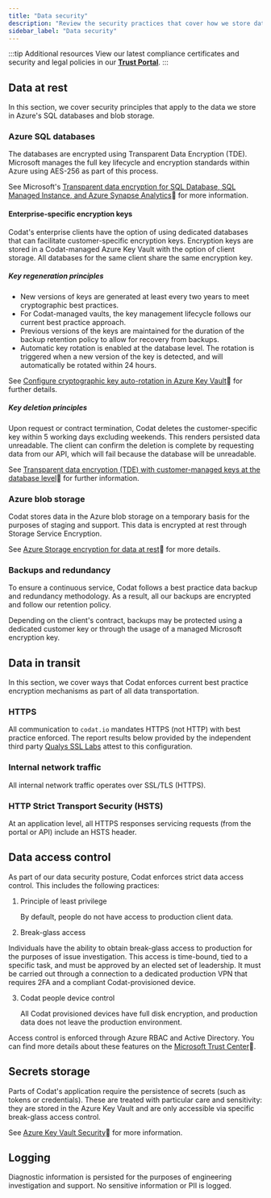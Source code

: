 ```yaml
---
title: "Data security"
description: "Review the security practices that cover how we store data at rest and secure it in transit"
sidebar_label: "Data security"
---
```


:::tip Additional resources
View our latest compliance certificates and security and legal policies in our **[Trust Portal](https://trust.codat.io/)**.
:::

## Data at rest

In this section, we cover security principles that apply to the data we store in Azure's SQL databases and blob storage.

### Azure SQL databases

The databases are encrypted using Transparent Data Encryption (TDE). Microsoft manages the full key lifecycle and encryption standards within Azure using AES-256 as part of this process. 

See Microsoft's [Transparent data encryption for SQL Database, SQL Managed Instance, and Azure Synapse Analytics](https://learn.microsoft.com/en-us/azure/azure-sql/database/transparent-data-encryption-tde-overview?view=azuresql&viewFallbackFrom=sql-server-ver16&tabs=azure-portal)🔗 for more information.

#### Enterprise-specific encryption keys

Codat's enterprise clients have the option of using dedicated databases that can facilitate customer-specific encryption keys. Encryption keys are stored in a Codat-managed Azure Key Vault with the option of client storage. All databases for the same client share the same encryption key.

##### Key regeneration principles

* New versions of keys are generated at least every two years to meet cryptographic best practices.
* For Codat-managed vaults, the key management lifecycle follows our current best practice approach.
* Previous versions of the keys are maintained for the duration of the backup retention policy to allow for recovery from backups.
* Automatic key rotation is enabled at the database level. The rotation is triggered when a new version of the key is detected, and will automatically be rotated within 24 hours.

See [Configure cryptographic key auto-rotation in Azure Key Vault](https://learn.microsoft.com/en-us/azure/key-vault/keys/how-to-configure-key-rotation)🔗 for further details.

##### Key deletion principles

Upon request or contract termination, Codat deletes the customer-specific key within 5 working days excluding weekends. This renders persisted data unreadable. The client can confirm the deletion is complete by requesting data from our API, which will fail because the database will be unreadable.

See [Transparent data encryption (TDE) with customer-managed keys at the database level](https://learn.microsoft.com/en-us/azure/azure-sql/database/transparent-data-encryption-byok-database-level-overview)🔗 for further information.

### Azure blob storage

Codat stores data in the Azure blob storage on a temporary basis for the purposes of staging and support. This data is encrypted at rest through Storage Service Encryption. 

See [Azure Storage encryption for data at rest](https://learn.microsoft.com/en-us/azure/storage/common/storage-service-encryption)🔗 for more details.

### Backups and redundancy

To ensure a continuous service, Codat follows a best practice data backup and redundancy methodology. As a result, all our backups are encrypted and follow our retention policy. 

Depending on the client's contract, backups may be protected using a dedicated customer key or through the usage of a managed Microsoft encryption key.

## Data in transit

In this section, we cover ways that Codat enforces current best practice encryption mechanisms as part of all data transportation.

### HTTPS

All communication to `codat.io` mandates HTTPS (not HTTP) with best practice enforced. The report results below provided by the independent third party [Qualys SSL Labs](https://www.ssllabs.com/ssltest/) attest to this configuration. 

### Internal network traffic

All internal network traffic operates over SSL/TLS (HTTPS). 

### HTTP Strict Transport Security (HSTS)

At an application level, all HTTPS responses servicing requests (from the portal or API) include an HSTS header. 
 
## Data access control

As part of our data security posture, Codat enforces strict data access control. This includes the following practices:

1. Principle of least privilege

   By default, people do not have access to production client data. 

2. Break-glass access
 
  Individuals have the ability to obtain break-glass access to production for the purposes of issue investigation. This access is time-bound, tied to a specific task, and must be approved by an elected set of leadership. It must be carried out through a connection to a dedicated production VPN that requires 2FA and a compliant Codat-provisioned device.

3. Codat people device control

   All Codat provisioned devices have full disk encryption, and production data does not leave the production environment.

Access control is enforced through Azure RBAC and Active Directory. You can find more details about these features on the [Microsoft Trust Center](https://www.microsoft.com/en-us/trustcenter/)🔗.

## Secrets storage

Parts of Codat's application require the persistence of secrets (such as tokens or credentials). These are treated with particular care and sensitivity: they are stored in the Azure Key Vault and are only accessible via specific break-glass access control. 

See [Azure Key Vault Security](https://learn.microsoft.com/en-us/azure/key-vault/general/security-features)🔗 for more information.

## Logging

Diagnostic information is persisted for the purposes of engineering investigation and support. No sensitive information or PII is logged.
